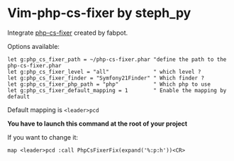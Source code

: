 Vim-php-cs-fixer by steph_py
============================

Integrate [php-cs-fixer](https://github.com/fabpot/PHP-CS-Fixer) created by fabpot.

Options available:

```viml
let g:php_cs_fixer_path = ~/php-cs-fixer.phar "define the path to the php-cs-fixer.phar
let g:php_cs_fixer_level = "all"              " which level ?
let g:php_cs_fixer_finder = "Symfony21Finder" " Which finder ?
let g:php_cs_fixer_php_path = "php"           " Which php to use
let g:php_cs_fixer_default_mapping = 1        " Enable the mapping by default
```

Default mapping is `<leader>pcd`

**You have to launch this command at the root of your project**

If you want to change it:

```viml
map <leader>pcd :call PhpCsFixerFix(expand('%:p:h'))<CR>
```
